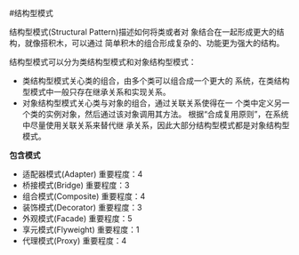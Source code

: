 #结构型模式

结构型模式(Structural Pattern)描述如何将类或者对
象结合在一起形成更大的结构，就像搭积木，可以通过
简单积木的组合形成复杂的、功能更为强大的结构。

结构型模式可以分为类结构型模式和对象结构型模式：

- 类结构型模式关心类的组合，由多个类可以组合成一个更大的
系统，在类结构型模式中一般只存在继承关系和实现关系。
- 对象结构型模式关心类与对象的组合，通过关联关系使得在一
个类中定义另一个类的实例对象，然后通过该对象调用其方法。
根据“合成复用原则”，在系统中尽量使用关联关系来替代继
承关系，因此大部分结构型模式都是对象结构型模式。

**包含模式**

- 适配器模式(Adapter)
    重要程度：4
- 桥接模式(Bridge)
    重要程度：3
- 组合模式(Composite)
    重要程度：4
- 装饰模式(Decorator)
    重要程度：3
- 外观模式(Facade)
    重要程度：5
- 享元模式(Flyweight)
    重要程度：1
- 代理模式(Proxy)
    重要程度：4

